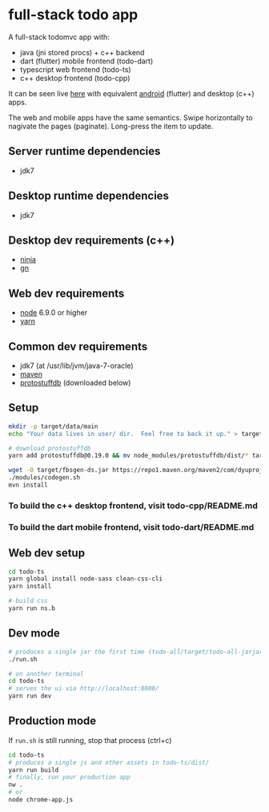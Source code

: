 # full-stack todo app

A full-stack todomvc app with:
- java (jni stored procs) + c++ backend
- dart (flutter) mobile frontend (todo-dart)
- typescript web frontend (todo-ts)
- c++ desktop frontend (todo-cpp)

It can be seen live [here](https://apps.dyuproject.com/todo/) with equivalent [android](https://play.google.com/store/apps/details?id=com.dyuproject.todo) (flutter) and desktop (c++) apps.

The web and mobile apps have the same semantics.
Swipe horizontally to nagivate the pages (paginate).
Long-press the item to update.

## Server runtime dependencies
- jdk7

## Desktop runtime dependencies
- jdk7

## Desktop dev requirements (c++)
- [ninja](https://ninja-build.org/)
- [gn](https://refi64.com/gn-builds/)

## Web dev requirements
- [node](https://nodejs.org/en/download/) 6.9.0 or higher
- [yarn](https://yarnpkg.com/en/)

## Common dev requirements
- jdk7 (at /usr/lib/jvm/java-7-oracle)
- [maven](https://maven.apache.org/download.cgi)
- [protostuffdb](https://gitlab.com/dyu/protostuffdb) (downloaded below)

## Setup
```sh
mkdir -p target/data/main
echo "Your data lives in user/ dir.  Feel free to back it up." > target/data/main/README.txt

# download protostuffdb
yarn add protostuffdb@0.19.0 && mv node_modules/protostuffdb/dist/* target/ && rm -f package.json yarn.lock && rm -r node_modules

wget -O target/fbsgen-ds.jar https://repo1.maven.org/maven2/com/dyuproject/fbsgen/ds/fbsgen-ds-fatjar/1.0.17/fbsgen-ds-fatjar-1.0.17.jar
./modules/codegen.sh
mvn install
```

### To build the c++ desktop frontend, visit todo-cpp/README.md

### To build the dart mobile frontend, visit todo-dart/README.md

## Web dev setup
```sh
cd todo-ts
yarn global install node-sass clean-css-cli
yarn install

# build css
yarn run ns.b
```

## Dev mode
```sh
# produces a single jar the first time (todo-all/target/todo-all-jarjar.jar)
./run.sh

# on another terminal
cd todo-ts
# serves the ui via http://localhost:8080/
yarn run dev
```

## Production mode
If ```run.sh``` is still running, stop that process (ctrl+c)
```sh
cd todo-ts
# produces a single js and other assets in todo-ts/dist/
yarn run build
# finally, run your production app
nw .
# or
node chrome-app.js
```

